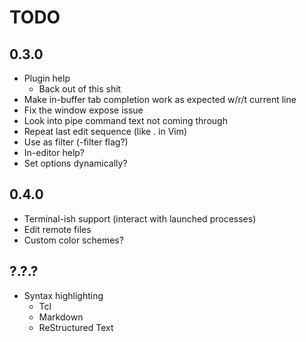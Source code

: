 TODO
====

0.3.0
-----
- Plugin help
	- Back out of this shit
- Make in-buffer tab completion work as expected w/r/t current line
- Fix the window expose issue
- Look into pipe command text not coming through
- Repeat last edit sequence (like . in Vim)
- Use as filter (-filter flag?)
- In-editor help?
- Set options dynamically?

0.4.0
-----
- Terminal-ish support (interact with launched processes)
- Edit remote files
- Custom color schemes?

?.?.?
-----
- Syntax highlighting
	- Tcl
	- Markdown
	- ReStructured Text

